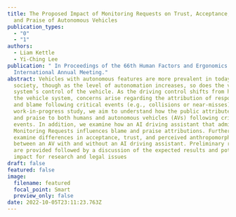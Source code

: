```yaml
---
title: The Proposed Impact of Monitoring Requests on Trust, Acceptance, Blame,
  and Praise of Autonomous Vehicles
publication_types:
  - "0"
  - "1"
authors:
  - Liam Kettle
  - Yi-Ching Lee
publication: " In Proceedings of the 66th Human Factors and Ergonomics Society
  International Annual Meeting."
abstract: Vehicles with autonomous features are more prevalent in today’s
  society, though as the level of autonomation increases, so does the vehicle
  system’s control of the vehicle. As the driving control shifts from human to
  the vehicle system, concerns arise regarding the attribution of responsibility
  and blame following critical events (e.g., collisions or near-misses). In this
  work-in-progress study, we aim to understand how the public attributes blame
  and praise to both humans and autonomous vehicles (AVs) following critical
  events. In addition, we examine how an AI driving assistant that administers
  Monitoring Requests influences blame and praise attributions. Furthermore, we
  examine differences in acceptance, trust, and perceived anthropomorphism
  between an AV with and without an AI driving assistant. Preliminary results
  are provided followed by a discussion of the expected results and potential
  impact for research and legal issues
draft: false
featured: false
image:
  filename: featured
  focal_point: Smart
  preview_only: false
date: 2022-10-05T23:11:23.763Z
---
```

